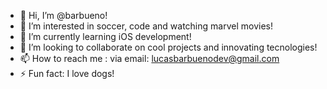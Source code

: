 - 👋 Hi, I’m @barbueno!
- 👀 I’m interested in soccer, code and watching marvel movies!
- 🌱 I’m currently learning iOS development!
- 💞️ I’m looking to collaborate on cool projects and innovating tecnologies!
- 📫 How to reach me : via email: lucasbarbuenodev@gmail.com
- ⚡ Fun fact: I love dogs!

<!---
barbueno/barbueno is a ✨ special ✨ repository because its `README.md` (this file) appears on your GitHub profile.
You can click the Preview link to take a look at your changes.
--->
